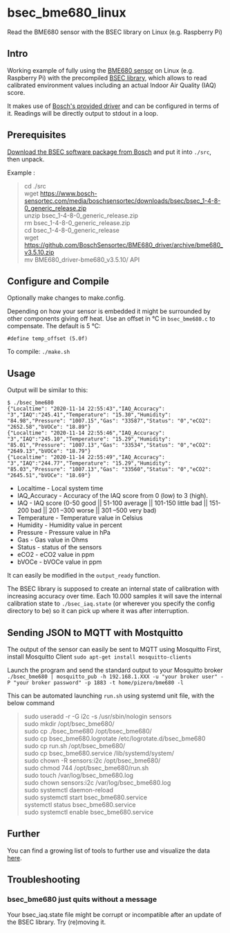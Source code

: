 # bsec_bme680_linux

Read the BME680 sensor with the BSEC library on Linux (e.g. Raspberry Pi)

## Intro

Working example of fully using the
[BME680 sensor](https://www.bosch-sensortec.com/en/bst/products/all_products/bme680)
on Linux (e.g. Raspberry Pi) with the precompiled
[BSEC library](https://www.bosch-sensortec.com/bst/products/all_products/bsec),
which allows to read calibrated environment values including an actual Indoor
Air Quality (IAQ) score.

It makes use of
[Bosch's provided driver](https://github.com/BoschSensortec/BME680_driver)
and can be configured in terms of it.
Readings will be directly output to stdout in a loop.

## Prerequisites

[Download the BSEC software package from Bosch](https://www.bosch-sensortec.com/bst/products/all_products/bsec)
and put it into `./src`, then unpack.

Example :  
> cd ./src  
> wget https://www.bosch-sensortec.com/media/boschsensortec/downloads/bsec/bsec_1-4-8-0_generic_release.zip  
> unzip bsec_1-4-8-0_generic_release.zip  
> rm bsec_1-4-8-0_generic_release.zip  
> cd bsec_1-4-8-0_generic_release  
> wget https://github.com/BoschSensortec/BME680_driver/archive/bme680_v3.5.10.zip  
> mv BME680_driver-bme680_v3.5.10/ API  


## Configure and Compile

Optionally make changes to make.config.

Depending on how your sensor is embedded it might be surrounded by other
components giving off heat. Use an offset in °C in `bsec_bme680.c` to
compensate. The default is 5 °C:
```
#define temp_offset (5.0f)
```

To compile: `./make.sh`

## Usage

Output will be similar to this:

```
$ ./bsec_bme680
{"Localtime": "2020-11-14 22:55:43","IAQ_Accuracy": "3","IAQ":"245.41","Temperature": "15.30","Humidity": "84.98","Pressure": "1007.15","Gas": "33587","Status": "0","eCO2": "2652.58","bVOCe": "18.89"}  
{"Localtime": "2020-11-14 22:55:46","IAQ_Accuracy": "3","IAQ":"245.10","Temperature": "15.29","Humidity": "85.01","Pressure": "1007.13","Gas": "33534","Status": "0","eCO2": "2649.13","bVOCe": "18.79"}  
{"Localtime": "2020-11-14 22:55:49","IAQ_Accuracy": "3","IAQ":"244.77","Temperature": "15.29","Humidity": "85.03","Pressure": "1007.13","Gas": "33560","Status": "0","eCO2": "2645.51","bVOCe": "18.69"}  
```
* Localtime - Local system time
* IAQ_Accuracy - Accuracy of the IAQ score from 0 (low) to 3 (high).  
* IAQ - IAQ score (0-50 good || 51-100 average || 101-150 little bad || 151-200 bad || 201 –300 worse || 301 –500 very bad)  
* Temperature - Temperature value in Celsius
* Humidity - Humidity value in percent
* Pressure - Pressure value in hPa
* Gas - Gas value in Ohms
* Status - status of the sensors
* eCO2 - eCO2 value in ppm
* bVOCe - bVOCe value in ppm

It can easily be modified in the `output_ready` function.

The BSEC library is supposed to create an internal state of calibration with
increasing accuracy over time. Each 10.000 samples it will save the internal
calibration state to `./bsec_iaq.state` (or wherever you specify the config
directory to be) so it can pick up where it was after interruption.

## Sending JSON to MQTT with Mostquitto

The output of the sensor can easily be sent to MQTT using Mosquitto
First, install Mosquitto Client `sudo apt-get install mosquitto-clients`

Launch the program and send the standard output to your Mosquitto broker
`./bsec_bme680 | mosquitto_pub -h 192.168.1.XXX -u "your broker user" -P "your broker password" -p 1883 -t home/pizero/bme680 -l`

This can be automated launching `run.sh` using systemd unit file, with the below command  
> sudo useradd -r -G i2c -s /usr/sbin/nologin sensors  
> sudo mkdir /opt/bsec_bme680/  
> sudo cp ./bsec_bme680 /opt/bsec_bme680/  
> sudo cp bsec_bme680.logrotate /etc/logrotate.d/bsec_bme680  
> sudo cp run.sh /opt/bsec_bme680/  
> sudo cp bsec_bme680.service /lib/systemd/system/  
> sudo chown -R sensors:i2c /opt/bsec_bme680/  
> sudo chmod 744 /opt/bsec_bme680/run.sh  
> sudo touch /var/log/bsec_bme680.log  
> sudo chown sensors:i2c /var/log/bsec_bme680.log  
> sudo systemctl daemon-reload  
> sudo systemctl start bsec_bme680.service  
> systemctl status bsec_bme680.service  
> sudo systemctl enable bsec_bme680.service  

## Further

You can find a growing list of tools to further use and visualize the data
[here](https://github.com/alexh-name/bme680_outputs).

## Troubleshooting

### bsec_bme680 just quits without a message

Your bsec_iaq.state file might be corrupt or incompatible after an update of the
BSEC library. Try (re)moving it.

